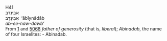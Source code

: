 <body>
  <p>H41<br>  אבינדב  <br> אֲבִינָדָב  ‎  ‘ăbı̂ynâdâb  <br><i>ab-ee-naw-dawb‘ </i><br>From <a href="h0001.htm">1</a> and <a href="h5068.htm">5068</a>  <i>father</i> <i>of</i> <i>generosity</i> (that is, <i>liberal</i>); <i>Abinadab</i>, the name of four Israelites: - Abinadab.<br></p>
 </body>